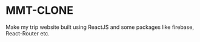 # MMT-CLONE
Make my trip website built using ReactJS and some packages like firebase, React-Router etc.
